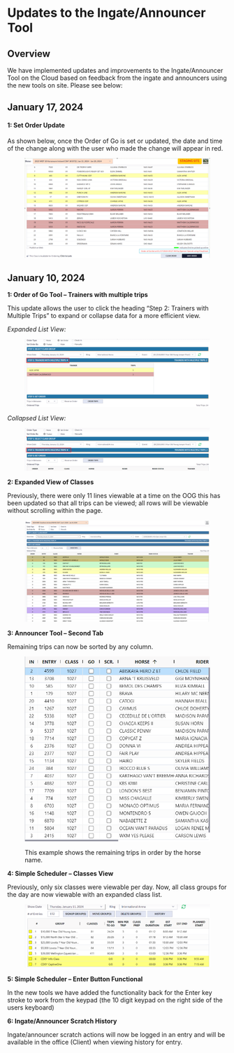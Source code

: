 # Updates to the Ingate/Announcer Tool

## Overview

We have implemented updates and improvements to the Ingate/Announcer Tool on the Cloud based on feedback from the ingate and announcers using the new tools on site. Please see below: &#x20;

## January 17, 2024

#### 1: Set Order Update

As shown below, once the Order of Go is set or updated, the date and time of the change along with the user who made the change will appear in red.

<figure><img src="../.gitbook/assets/image (168).png" alt=""><figcaption></figcaption></figure>

## January 10, 2024

**1: Order of Go Tool – Trainers with multiple trips**

This update allows the user to click the heading “Step 2: Trainers with Multiple Trips” to expand or collapse data for a more efficient view.&#x20;

_Expanded List View:_

<figure><img src="../.gitbook/assets/image (26).png" alt=""><figcaption></figcaption></figure>

_Collapsed List View:_

<figure><img src="../.gitbook/assets/image (27).png" alt=""><figcaption></figcaption></figure>

&#x20;**2: Expanded View of Classes**&#x20;

Previously, there were only 11 lines viewable at a time on the OOG this has been updated so that all trips can be viewed; all rows will be viewable without scrolling within the page.&#x20;

<figure><img src="../.gitbook/assets/image (28).png" alt=""><figcaption></figcaption></figure>

**3: Announcer Tool – Second Tab**

Remaining trips can now be sorted by any column.&#x20;

<figure><img src="../.gitbook/assets/image (29).png" alt=""><figcaption><p>This example shows the remaining trips in order by the horse name.</p></figcaption></figure>

**4: Simple Scheduler – Classes View**

Previously, only six classes were viewable per day. Now, all class groups for the day are now viewable with an expanded class list.

<figure><img src="../.gitbook/assets/image (30).png" alt=""><figcaption></figcaption></figure>

&#x20;**5: Simple Scheduler – Enter Button Functional**

In the new tools we have added the functionality back for the Enter key stroke to work from the keypad (the 10 digit keypad on the right side of the users keyboard)&#x20;

**6: Ingate/Announcer Scratch History**

Ingate/announcer scratch actions will now be logged in an entry and will be available in the office (Client)  when viewing history for entry.
